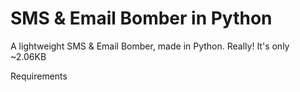 SMS & Email Bomber in Python
====================

A lightweight SMS &amp; Email Bomber, made in Python. Really! It's only ~2.06KB


Requirements
